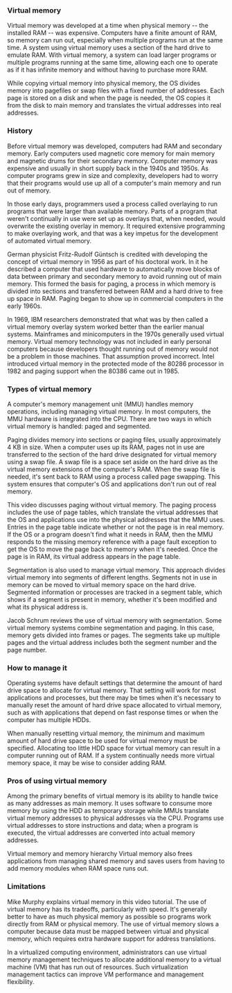 ### Virtual memory

Virtual memory was developed at a time when physical memory -- the installed RAM -- was expensive. Computers have a finite amount of RAM, so memory can run out, especially when multiple programs run at the same time. A system using virtual memory uses a section of the hard drive to emulate RAM. With virtual memory, a system can load larger programs or multiple programs running at the same time, allowing each one to operate as if it has infinite memory and without having to purchase more RAM.

While copying virtual memory into physical memory, the OS divides memory into pagefiles or swap files with a fixed number of addresses. Each page is stored on a disk and when the page is needed, the OS copies it from the disk to main memory and translates the virtual addresses into real addresses.

### History
Before virtual memory was developed, computers had RAM and secondary memory. Early computers used magnetic core memory for main memory and magnetic drums for their secondary memory. Computer memory was expensive and usually in short supply back in the 1940s and 1950s. As computer programs grew in size and complexity, developers had to worry that their programs would use up all of a computer's main memory and run out of memory.

In those early days, programmers used a process called overlaying to run programs that were larger than available memory. Parts of a program that weren't continually in use were set up as overlays that, when needed, would overwrite the existing overlay in memory. It required extensive programming to make overlaying work, and that was a key impetus for the development of automated virtual memory.

German physicist Fritz-Rudolf Güntsch is credited with developing the concept of virtual memory in 1956 as part of his doctoral work. In it he described a computer that used hardware to automatically move blocks of data between primary and secondary memory to avoid running out of main memory. This formed the basis for paging, a process in which memory is divided into sections and transferred between RAM and a hard drive to free up space in RAM. Paging began to show up in commercial computers in the early 1960s.

In 1969, IBM researchers demonstrated that what was by then called a virtual memory overlay system worked better than the earlier manual systems. Mainframes and minicomputers in the 1970s generally used virtual memory. Virtual memory technology was not included in early personal computers because developers thought running out of memory would not be a problem in those machines. That assumption proved incorrect. Intel introduced virtual memory in the protected mode of the 80286 processor in 1982 and paging support when the 80386 came out in 1985.

### Types of virtual memory
A computer's memory management unit (MMU) handles memory operations, including managing virtual memory. In most computers, the MMU hardware is integrated into the CPU. There are two ways in which virtual memory is handled: paged and segmented.

Paging divides memory into sections or paging files, usually approximately 4 KB in size. When a computer uses up its RAM, pages not in use are transferred to the section of the hard drive designated for virtual memory using a swap file. A swap file is a space set aside on the hard drive as the virtual memory extensions of the computer's RAM. When the swap file is needed, it's sent back to RAM using a process called page swapping. This system ensures that computer's OS and applications don't run out of real memory.

 
This video discusses paging without virtual memory.
The paging process includes the use of page tables, which translate the virtual addresses that the OS and applications use into the physical addresses that the MMU uses. Entries in the page table indicate whether or not the page is in real memory. If the OS or a program doesn't find what it needs in RAM, then the MMU responds to the missing memory reference with a page fault exception to get the OS to move the page back to memory when it's needed. Once the page is in RAM, its virtual address appears in the page table.

Segmentation is also used to manage virtual memory. This approach divides virtual memory into segments of different lengths. Segments not in use in memory can be moved to virtual memory space on the hard drive. Segmented information or processes are tracked in a segment table, which shows if a segment is present in memory, whether it's been modified and what its physical address is.

 
Jacob Schrum reviews the use of virtual memory
with segmentation.
Some virtual memory systems combine segmentation and paging. In this case, memory gets divided into frames or pages. The segments take up multiple pages and the virtual address includes both the segment number and the page number.

### How to manage it
Operating systems have default settings that determine the amount of hard drive space to allocate for virtual memory. That setting will work for most applications and processes, but there may be times when it's necessary to manually reset the amount of hard drive space allocated to virtual memory, such as with applications that depend on fast response times or when the computer has multiple HDDs.

When manually resetting virtual memory, the minimum and maximum amount of hard drive space to be used for virtual memory must be specified. Allocating too little HDD space for virtual memory can result in a computer running out of RAM. If a system continually needs more virtual memory space, it may be wise to consider adding RAM.

### Pros of using virtual memory
Among the primary benefits of virtual memory is its ability to handle twice as many addresses as main memory. It uses software to consume more memory by using the HDD as temporary storage while MMUs translate virtual memory addresses to physical addresses via the CPU. Programs use virtual addresses to store instructions and data; when a program is executed, the virtual addresses are converted into actual memory addresses.

Virtual memory and memory hierarchy
Virtual memory also frees applications from managing shared memory and saves users from having to add memory modules when RAM space runs out.

### Limitations
 
Mike Murphy explains virtual memory in this
video tutorial.
The use of virtual memory has its tradeoffs, particularly with speed. It's generally better to have as much physical memory as possible so programs work directly from RAM or physical memory. The use of virtual memory slows a computer because data must be mapped between virtual and physical memory, which requires extra hardware support for address translations.


In a virtualized computing environment, administrators can use virtual memory management techniques to allocate additional memory to a virtual machine (VM) that has run out of resources. Such virtualization management tactics can improve VM performance and management flexibility.

